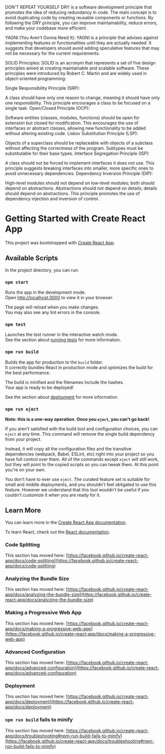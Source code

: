 DON'T REPEAT YOURSELF
DRY is a software development principle that promotes the idea of reducing redundancy in code. The main concept is to avoid duplicating code by creating reusable components or functions. By following the DRY principle, you can improve maintainability, reduce errors, and make your codebase more efficient.

YAGNI (You Aren't Gonna Need It):
YAGNI is a principle that advises against implementing features or functionalities until they are actually needed. It suggests that developers should avoid adding speculative features that may not be necessary for the current requirements.

SOLID Principles:
SOLID is an acronym that represents a set of five design principles aimed at creating maintainable and scalable software. These principles were introduced by Robert C. Martin and are widely used in object-oriented programming:

Single Responsibility Principle (SRP):

A class should have only one reason to change, meaning it should have only one responsibility. This principle encourages a class to be focused on a single task.
Open/Closed Principle (OCP):

Software entities (classes, modules, functions) should be open for extension but closed for modification. This encourages the use of interfaces or abstract classes, allowing new functionality to be added without altering existing code.
Liskov Substitution Principle (LSP):

Objects of a superclass should be replaceable with objects of a subclass without affecting the correctness of the program. Subtypes must be substitutable for their base types.
Interface Segregation Principle (ISP):

A class should not be forced to implement interfaces it does not use. This principle suggests breaking interfaces into smaller, more specific ones to avoid unnecessary dependencies.
Dependency Inversion Principle (DIP):

High-level modules should not depend on low-level modules; both should depend on abstractions. Abstractions should not depend on details; details should depend on abstractions. This principle promotes the use of dependency injection and inversion of control.




























# Getting Started with Create React App

This project was bootstrapped with [Create React App](https://github.com/facebook/create-react-app).

## Available Scripts

In the project directory, you can run:

### `npm start`

Runs the app in the development mode.\
Open [http://localhost:3000](http://localhost:3000) to view it in your browser.

The page will reload when you make changes.\
You may also see any lint errors in the console.

### `npm test`

Launches the test runner in the interactive watch mode.\
See the section about [running tests](https://facebook.github.io/create-react-app/docs/running-tests) for more information.

### `npm run build`

Builds the app for production to the `build` folder.\
It correctly bundles React in production mode and optimizes the build for the best performance.

The build is minified and the filenames include the hashes.\
Your app is ready to be deployed!

See the section about [deployment](https://facebook.github.io/create-react-app/docs/deployment) for more information.

### `npm run eject`

**Note: this is a one-way operation. Once you `eject`, you can't go back!**

If you aren't satisfied with the build tool and configuration choices, you can `eject` at any time. This command will remove the single build dependency from your project.

Instead, it will copy all the configuration files and the transitive dependencies (webpack, Babel, ESLint, etc) right into your project so you have full control over them. All of the commands except `eject` will still work, but they will point to the copied scripts so you can tweak them. At this point you're on your own.

You don't have to ever use `eject`. The curated feature set is suitable for small and middle deployments, and you shouldn't feel obligated to use this feature. However we understand that this tool wouldn't be useful if you couldn't customize it when you are ready for it.

## Learn More

You can learn more in the [Create React App documentation](https://facebook.github.io/create-react-app/docs/getting-started).

To learn React, check out the [React documentation](https://reactjs.org/).

### Code Splitting

This section has moved here: [https://facebook.github.io/create-react-app/docs/code-splitting](https://facebook.github.io/create-react-app/docs/code-splitting)

### Analyzing the Bundle Size

This section has moved here: [https://facebook.github.io/create-react-app/docs/analyzing-the-bundle-size](https://facebook.github.io/create-react-app/docs/analyzing-the-bundle-size)

### Making a Progressive Web App

This section has moved here: [https://facebook.github.io/create-react-app/docs/making-a-progressive-web-app](https://facebook.github.io/create-react-app/docs/making-a-progressive-web-app)

### Advanced Configuration

This section has moved here: [https://facebook.github.io/create-react-app/docs/advanced-configuration](https://facebook.github.io/create-react-app/docs/advanced-configuration)

### Deployment

This section has moved here: [https://facebook.github.io/create-react-app/docs/deployment](https://facebook.github.io/create-react-app/docs/deployment)

### `npm run build` fails to minify

This section has moved here: [https://facebook.github.io/create-react-app/docs/troubleshooting#npm-run-build-fails-to-minify](https://facebook.github.io/create-react-app/docs/troubleshooting#npm-run-build-fails-to-minify)
